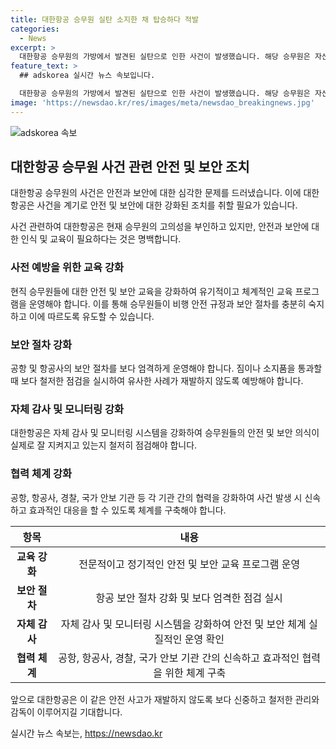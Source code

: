 ```yaml
---
title: 대한항공 승무원 실탄 소지한 채 탑승하다 적발
categories:
  - News
excerpt: >
  대한항공 승무원의 가방에서 발견된 실탄으로 인한 사건이 발생했습니다. 해당 승무원은 자신이 실탄을 가지고 있다는 사실을 인지하지 못했다고 주장하고, 대한항공은 고의성이 없다고 밝혔습니다. 그러나, 이 사건으로 인해 안전과 보안 문제에 대한 우려가 제기되고 있습니다. 실탄을 비행기에 소지한 현직 승무원의 행동은 심각한 문제로 여겨지며, 경찰 수사가 계속되고 있는 상황입니다.
feature_text: >
  ## adskorea 실시간 뉴스 속보입니다.

  대한항공 승무원의 가방에서 발견된 실탄으로 인한 사건이 발생했습니다. 해당 승무원은 자신이 실탄을 가지고 있다는 사실을 인지하지 못했다고 주장하고, 대한항공은 고의성이 없다고 밝혔습니다. 그러나, 이 사건으로 인해 안전과 보안 문제에 대한 우려가 제기되고 있습니다. 실탄을 비행기에 소지한 현직 승무원의 행동은 심각한 문제로 여겨지며, 경찰 수사가 계속되고 있는 상황입니다.
image: 'https://newsdao.kr/res/images/meta/newsdao_breakingnews.jpg'
---
```


<p><img src="https://newsdao.kr/res/images/meta/newsdao_breakingnews.jpg" alt="adskorea 속보" /></p>

<h2 data-ke-size="size26">대한항공 승무원 사건 관련 안전 및 보안 조치</h2>

<p>대한항공 승무원의 사건은 안전과 보안에 대한 심각한 문제를 드러냈습니다. 이에 대한항공은 사건을 계기로 안전 및 보안에 대한 강화된 조치를 취할 필요가 있습니다.</p>

<p data-ke-size="size16">사건 관련하여 대한항공은 현재 승무원의 고의성을 부인하고 있지만, 안전과 보안에 대한 인식 및 교육이 필요하다는 것은 명백합니다. </p>

<h3 data-ke-size="size24">사전 예방을 위한 교육 강화</h3>

<p>현직 승무원들에 대한 안전 및 보안 교육을 강화하여 유기적이고 체계적인 교육 프로그램을 운영해야 합니다. 이를 통해 승무원들이 비행 안전 규정과 보안 절차를 충분히 숙지하고 이에 따르도록 유도할 수 있습니다.</p>

<h3 data-ke-size="size24">보안 절차 강화</h3>

<p>공항 및 항공사의 보안 절차를 보다 엄격하게 운영해야 합니다. 짐이나 소지품을 통과할 때 보다 철저한 점검을 실시하여 유사한 사례가 재발하지 않도록 예방해야 합니다.</p>

<h3 data-ke-size="size24">자체 감사 및 모니터링 강화</h3>

<p>대한항공은 자체 감사 및 모니터링 시스템을 강화하여 승무원들의 안전 및 보안 의식이 실제로 잘 지켜지고 있는지 철저히 점검해야 합니다.</p>

<h3 data-ke-size="size24">협력 체계 강화</h3>

<p>공항, 항공사, 경찰, 국가 안보 기관 등 각 기관 간의 협력을 강화하여 사건 발생 시 신속하고 효과적인 대응을 할 수 있도록 체계를 구축해야 합니다.</p>

<table>
  <thead>
    <tr>
      <th>항목</th>
      <th>내용</th>
    </tr>
  </thead>
  <tbody>
    <tr>
      <td style="text-align: center; height: 17px;"><b>교육 강화</b></td>
      <td style="text-align: center; height: 17px;">전문적이고 정기적인 안전 및 보안 교육 프로그램 운영</td>
    </tr>
    <tr>
      <td style="text-align: center; height: 17px;"><b>보안 절차</b></td>
      <td style="text-align: center; height: 17px;">항공 보안 절차 강화 및 보다 엄격한 점검 실시</td>
    </tr>
    <tr>
      <td style="text-align: center; height: 17px;"><b>자체 감사</b></td>
      <td style="text-align: center; height: 17px;">자체 감사 및 모니터링 시스템을 강화하여 안전 및 보안 체계 실질적인 운영 확인</td>
    </tr>
    <tr>
      <td style="text-align: center; height: 17px;"><b>협력 체계</b></td>
      <td style="text-align: center; height: 17px;">공항, 항공사, 경찰, 국가 안보 기관 간의 신속하고 효과적인 협력을 위한 체계 구축</td>
    </tr>
  </tbody>
</table>

<p data-ke-size="size16">앞으로 대한항공은 이 같은 안전 사고가 재발하지 않도록 보다 신중하고 철저한 관리와 감독이 이루어지길 기대합니다.</p>
실시간 뉴스 속보는, <a href="https://newsdao.kr" rel="dofollow">https://newsdao.kr</a>



